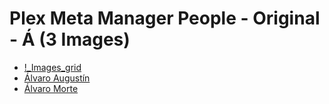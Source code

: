 # Plex Meta Manager People - Original - Á (3 Images)

* [!_Images_grid](https://raw.githubusercontent.com/meisnate12/Plex-Meta-Manager-People/master/Á/Images/%21_Images_grid.jpg)
* [Álvaro Augustín](https://raw.githubusercontent.com/meisnate12/Plex-Meta-Manager-People/master/Á/Images/%C3%81lvaro%20August%C3%ADn.jpg)
* [Álvaro Morte](https://raw.githubusercontent.com/meisnate12/Plex-Meta-Manager-People/master/Á/Images/%C3%81lvaro%20Morte.jpg)